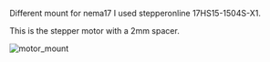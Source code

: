 Different mount for nema17 I used stepperonline 17HS15-1504S-X1.

This is the stepper motor with a 2mm spacer.

![motor_mount](IMG/motor_mount.jpeg)

